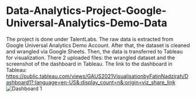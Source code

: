 # Data-Analytics-Project-Google-Universal-Analytics-Demo-Data
The project is done under TalentLabs.
The raw data is extracted from Google Universal Analytics Demo Account. After that, the dataset is cleaned and wrangled via Google Sheets. Then, the data is transferred to Tableau for visualization.
There 2 uploaded files: the wrangled dataset and the screenshot of the dashboard in Tableau.
The link to the dashboard in Tableau: https://public.tableau.com/views/GAUS2021VisualisationbyFatinNadzirah/Dashboard1?:language=en-US&:display_count=n&:origin=viz_share_link
![Dashboard 1](https://user-images.githubusercontent.com/111636639/208896619-9fe5cfdd-98e7-49f0-af63-c61c3251706f.png)
